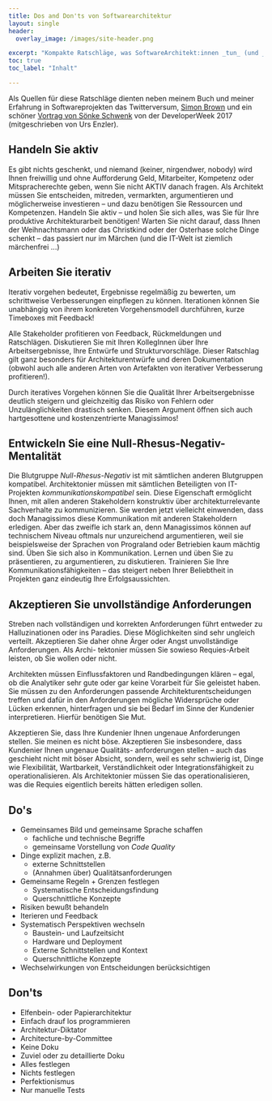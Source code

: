 ```yaml
---
title: Dos and Don'ts von Softwarearchitektur
layout: single
header:
  overlay_image: /images/site-header.png

excerpt: "Kompakte Ratschläge, was SoftwareArchitekt:innen _tun_ (und _lassen_) sollten"
toc: true
toc_label: "Inhalt"

---
```


Als Quellen für diese Ratschläge dienten neben meinem Buch und meiner Erfahrung
in Softwareprojekten das Twitterversum, [Simon Brown](https://twitter.com/simonbrown?lang=de)
und ein schöner [Vortrag von Sönke Schwenk](https://twitter.com/ursenzler/status/879390512813395968/photo/1)
von der DeveloperWeek 2017 (mitgeschrieben von Urs Enzler).


## Handeln Sie aktiv
Es gibt nichts geschenkt, und niemand (keiner, nirgendwer, nobody) wird Ihnen freiwillig und ohne Aufforderung Geld, Mitarbeiter, Kompetenz oder Mitspracherechte geben, wenn Sie nicht AKTIV danach fragen. Als Architekt müssen Sie entscheiden, mitreden, vermarkten, argumentieren und möglicherweise investieren – und dazu benötigen Sie Ressourcen und Kompetenzen. Handeln Sie aktiv – und holen Sie sich alles, was Sie für Ihre produktive Architekturarbeit benötigen! Warten Sie nicht darauf, dass Ihnen der Weihnachtsmann oder das Christkind oder der Osterhase solche Dinge schenkt – das passiert nur im Märchen (und die IT-Welt ist ziemlich märchenfrei ...)

## Arbeiten Sie iterativ
Iterativ vorgehen bedeutet, Ergebnisse regelmäßig zu bewerten, um schrittweise Verbesserungen einpflegen zu können. Iterationen können Sie unabhängig
von ihrem konkreten Vorgehensmodell durchführen, kurze Timeboxes mit Feedback!

Alle Stakeholder profitieren von Feedback, Rückmeldungen und Ratschlägen. Diskutieren Sie mit Ihren KollegInnen über Ihre Arbeitsergebnisse, Ihre Entwürfe und Strukturvorschläge. Dieser Ratschlag gilt ganz besonders für Architekturentwürfe und deren Dokumentation (obwohl auch alle anderen Arten von Artefakten von iterativer Verbesserung profitieren!).

Durch iteratives Vorgehen können Sie die Qualität Ihrer Arbeitsergebnisse deutlich steigern und gleichzeitig das Risiko von Fehlern oder Unzulänglichkeiten drastisch senken. Diesem Argument öffnen sich auch hartgesottene und kostenzentrierte Managissimos!

## Entwickeln Sie eine Null-Rhesus-Negativ-Mentalität

Die Blutgruppe _Null-Rhesus-Negativ_ ist mit sämtlichen anderen Blutgruppen kompatibel. Architektonier müssen mit sämtlichen Beteiligten von IT-Projekten _kommunikationskompatibel_ sein. Diese Eigenschaft ermöglicht Ihnen, mit allen anderen Stakeholdern konstruktiv über architekturrelevante Sachverhalte zu kommunizieren.
Sie werden jetzt vielleicht einwenden, dass doch Managissimos diese Kommunikation mit anderen Stakeholdern erledigen. Aber das zweifle ich stark an, denn Managissimos können auf technischem Niveau oftmals nur unzureichend argumentieren, weil sie beispielsweise der Sprachen von Prograland oder Betriebien kaum mächtig sind.
Üben Sie sich also in Kommunikation. Lernen und üben Sie zu präsentieren, zu argumentieren, zu diskutieren. Trainieren Sie Ihre Kommunikationsfähigkeiten – das steigert neben Ihrer Beliebtheit in Projekten ganz eindeutig Ihre Erfolgsaussichten.

## Akzeptieren Sie unvollständige Anforderungen
Streben nach vollständigen und korrekten Anforderungen führt entweder zu Halluzinationen oder ins Paradies. Diese Möglichkeiten sind sehr ungleich verteilt.
Akzeptieren Sie daher ohne Ärger oder Angst unvollständige Anforderungen. Als Archi- tektonier müssen Sie sowieso Requies-Arbeit leisten, ob Sie wollen oder nicht.

Architekten müssen Einflussfaktoren und Randbedingungen klären – egal, ob die Analytiker sehr gute oder gar keine Vorarbeit für Sie geleistet haben. Sie müssen zu den Anforderungen passende Architekturentscheidungen treffen und dafür in den Anforderungen mögliche Widersprüche oder Lücken erkennen, hinterfragen und sie bei Bedarf im Sinne der Kundenier interpretieren. Hierfür benötigen Sie Mut.

Akzeptieren Sie, dass Ihre Kundenier Ihnen ungenaue Anforderungen stellen. Sie meinen es nicht böse. Akzeptieren Sie insbesondere, dass Kundenier Ihnen ungenaue Qualitäts- anforderungen stellen – auch das geschieht nicht mit böser Absicht, sondern, weil es sehr schwierig ist, Dinge wie Flexibilität, Wartbarkeit, Verständlichkeit oder Integrationsfähigkeit zu operationalisieren. Als Architektonier müssen Sie das operationalisieren, was die Requies eigentlich bereits hätten erledigen sollen.


## Do's

* Gemeinsames Bild und gemeinsame Sprache schaffen
  * fachliche und technische Begriffe
  * gemeinsame Vorstellung von _Code Quality_
* Dinge explizit machen, z.B.
  * externe Schnittstellen
  * (Annahmen über) Qualitätsanforderungen
* Gemeinsame Regeln + Grenzen festlegen
  * Systematische Entscheidungsfindung
  * Querschnittliche Konzepte
* Risiken bewußt behandeln  
* Iterieren und Feedback
* Systematisch Perspektiven wechseln
  * Baustein- und Laufzeitsicht
  * Hardware und Deployment
  * Externe Schnittstellen und Kontext
  * Querschnittliche Konzepte
* Wechselwirkungen von Entscheidungen berücksichtigen

## Don'ts

* Elfenbein- oder Papierarchitektur
* Einfach drauf los programmieren
* Architektur-Diktator
* Architecture-by-Committee
* Keine Doku
* Zuviel oder zu detaillierte Doku
* Alles festlegen
* Nichts festlegen
* Perfektionismus
* Nur manuelle Tests
